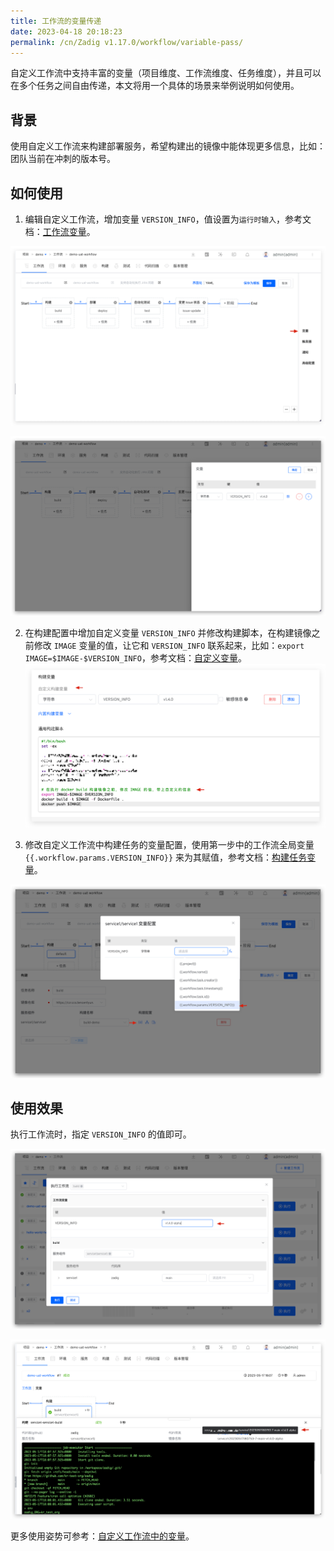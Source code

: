 ```yaml
---
title: 工作流的变量传递
date: 2023-04-18 20:18:23
permalink: /cn/Zadig v1.17.0/workflow/variable-pass/
---
```


自定义工作流中支持丰富的变量（项目维度、工作流维度、任务维度），并且可以在多个任务之间自由传递，本文将用一个具体的场景来举例说明如何使用。

## 背景

使用自定义工作流来构建部署服务，希望构建出的镜像中能体现更多信息，比如：团队当前在冲刺的版本号。

## 如何使用

1. 编辑自定义工作流，增加变量 `VERSION_INFO`，值设置为`运行时输入`，参考文档：[工作流变量](/cn/Zadig%20v1.17.0/project/common-workflow/#工作流)。

![变量传递](./_images/var_pass_demo_3.png)

![变量传递](./_images/var_pass_demo_2.png)

2. 在构建配置中增加自定义变量 `VERSION_INFO` 并修改构建脚本，在构建镜像之前修改 `IMAGE` 变量的值，让它和 `VERSION_INFO` 联系起来，比如：`export IMAGE=$IMAGE-$VERSION_INFO`，参考文档：[自定义变量](/cn/Zadig%20v1.17.0/project/build/#构建变量)。
![变量传递](./_images/var_pass_demo_1.png)

3. 修改自定义工作流中构建任务的变量配置，使用第一步中的工作流全局变量 <span v-pre>`{{.workflow.params.VERSION_INFO}}`</span> 来为其赋值，参考文档：[构建任务变量](/cn/Zadig%20v1.17.0/project/common-workflow/#构建任务)。

![变量传递](./_images/var_pass_demo_4.png)

## 使用效果

执行工作流时，指定 `VERSION_INFO` 的值即可。

![变量传递](./_images/var_pass_demo_5.png)

![变量传递](./_images/var_pass_demo_6.png)


更多使用姿势可参考：[自定义工作流中的变量](/cn/Zadig%20v1.17.0/project/common-workflow/#变量)。

<!-- TODO：在构建/测试/代码扫描中，设置输出变量，这个场景待补充 -->
